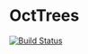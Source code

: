 # OctTrees

[![Build Status](https://travis-ci.org/skariel/OctTrees.jl.svg?branch=master)](https://travis-ci.org/skariel/OctTrees.jl)
